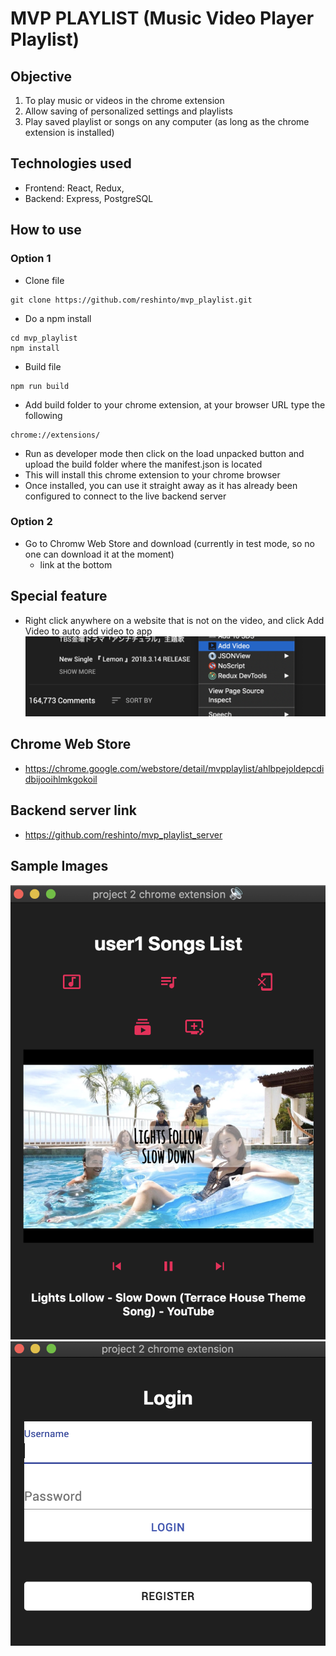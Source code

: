# MVP PLAYLIST (Music Video Player Playlist)
## Objective
1. To play music or videos in the chrome extension
2. Allow saving of personalized settings and playlists
3. Play saved playlist or songs on any computer (as long as the chrome extension is installed)

## Technologies used
* Frontend: React, Redux, 
* Backend: Express, PostgreSQL

## How to use
### Option 1
  * Clone file
  ```
  git clone https://github.com/reshinto/mvp_playlist.git
  ```
  * Do a npm install
  ```
  cd mvp_playlist
  npm install
  ```
  * Build file
  ```
  npm run build
  ```
  * Add build folder to your chrome extension, at your browser URL type the following
  ```
  chrome://extensions/
  ```
  * Run as developer mode then click on the load unpacked button and upload the build folder where the manifest.json is located
  * This will install this chrome extension to your chrome browser
  * Once installed, you can use it straight away as it has already been configured to connect to the live backend server
### Option 2
  * Go to Chromw Web Store and download (currently in test mode, so no one can download it at the moment)
    * link at the bottom

## Special feature
* Right click anywhere on a website that is not on the video, and click Add Video to auto add video to app
![Click](./images/click.png)

## Chrome Web Store
* https://chrome.google.com/webstore/detail/mvpplaylist/ahlbpejoldepcdidbijooihlmkgokoil

## Backend server link
* https://github.com/reshinto/mvp_playlist_server

## Sample Images
![Player](./images/player.png)
![Login](./images/login.png)
